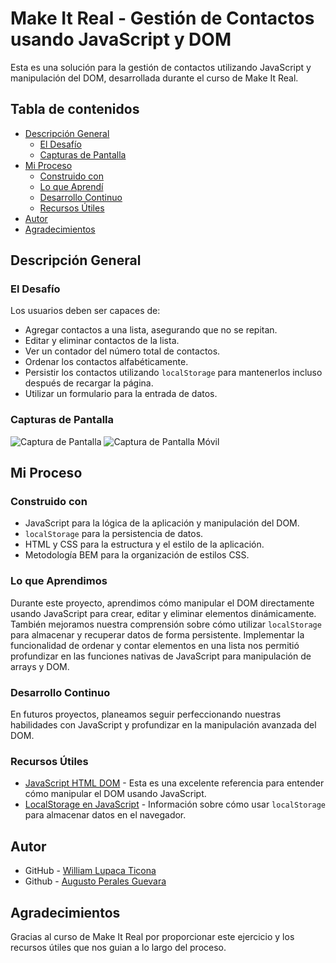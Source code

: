 # Make It Real - Gestión de Contactos usando JavaScript y DOM

Esta es una solución para la gestión de contactos utilizando JavaScript y manipulación del DOM, desarrollada durante el curso de Make It Real.

## Tabla de contenidos

- [Descripción General](#descripción-general)
  - [El Desafío](#el-desafío)
  - [Capturas de Pantalla](#capturas-de-pantalla)
- [Mi Proceso](#mi-proceso)
  - [Construido con](#construido-con)
  - [Lo que Aprendí](#lo-que-aprendí)
  - [Desarrollo Continuo](#desarrollo-continuo)
  - [Recursos Útiles](#recursos-útiles)
- [Autor](#autor)
- [Agradecimientos](#agradecimientos)

## Descripción General

### El Desafío

Los usuarios deben ser capaces de:

- Agregar contactos a una lista, asegurando que no se repitan.
- Editar y eliminar contactos de la lista.
- Ver un contador del número total de contactos.
- Ordenar los contactos alfabéticamente.
- Persistir los contactos utilizando `localStorage` para mantenerlos incluso después de recargar la página.
- Utilizar un formulario para la entrada de datos.

### Capturas de Pantalla

![Captura de Pantalla](./public/screenshot/screenshot.png)
![Captura de Pantalla Móvil](./public/screenshot/mobile-screenshot.png)

## Mi Proceso

### Construido con

- JavaScript para la lógica de la aplicación y manipulación del DOM.
- `localStorage` para la persistencia de datos.
- HTML y CSS para la estructura y el estilo de la aplicación.
- Metodología BEM para la organización de estilos CSS.

### Lo que Aprendimos

Durante este proyecto, aprendimos cómo manipular el DOM directamente usando JavaScript para crear, editar y eliminar elementos dinámicamente. También mejoramos nuestra comprensión sobre cómo utilizar `localStorage` para almacenar y recuperar datos de forma persistente. Implementar la funcionalidad de ordenar y contar elementos en una lista nos permitió profundizar en las funciones nativas de JavaScript para manipulación de arrays y DOM.

### Desarrollo Continuo

En futuros proyectos, planeamos seguir perfeccionando nuestras habilidades con JavaScript y profundizar en la manipulación avanzada del DOM.

### Recursos Útiles

- [JavaScript HTML DOM](https://www.w3schools.com/JS/js_htmldom.asp) - Esta es una excelente referencia para entender cómo manipular el DOM usando JavaScript.
- [LocalStorage en JavaScript](https://www.w3schools.com/jsref/prop_win_localstorage.asp) - Información sobre cómo usar `localStorage` para almacenar datos en el navegador.

## Autor

- GitHub - [William Lupaca Ticona](https://github.com/PunoBootcamper)
- Github - [Augusto Perales Guevara](https://github.com/AEperalesguevara)

## Agradecimientos

Gracias al curso de Make It Real por proporcionar este ejercicio y los recursos útiles que nos guian a lo largo del proceso.

